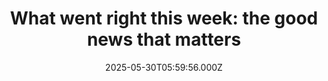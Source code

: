 ---
title: "What went right this week: the good news that matters"
date: 2025-05-30T05:59:56.000Z
category: Human Kindness
externalLink: "https://www.positive.news/society/good-news-stories-from-week-22-of-2025/"
image: ""
excerpt: "Scotland moved to make ecocide illegal, violent crime fell rapidly in the US, and lowland gorillas got a boost, plus more The post What went right this week: the good news that matters appeared first on Positive News.…"
---